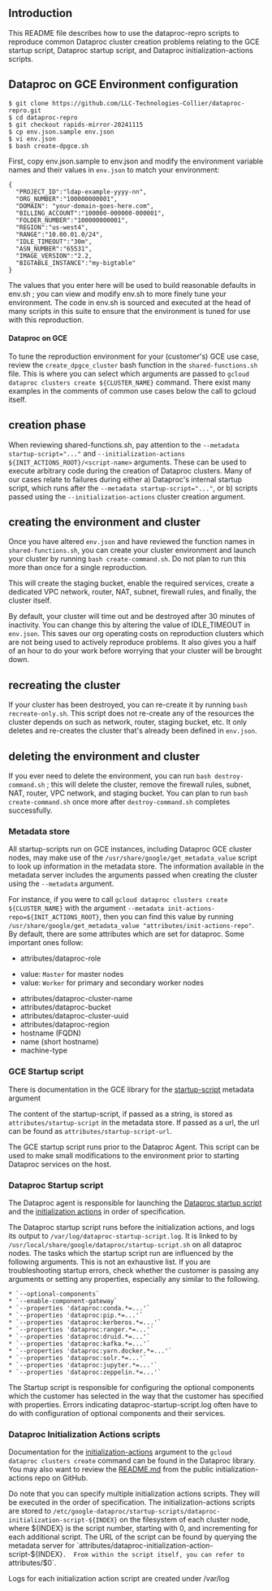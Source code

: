 <!--

Copyright 2024 Google LLC

Licensed under the Apache License, Version 2.0 (the "License");
you may not use this file except in compliance with the License.
You may obtain a copy of the License at

     http://www.apache.org/licenses/LICENSE-2.0

Unless required by applicable law or agreed to in writing, software
distributed under the License is distributed on an "AS-IS" BASIS,
WITHOUT WARRANTIES OR CONDITIONS OF ANY KIND, either express or implied.
See the License for the specific language governing permissions and
limitations under the License.

-->

## Introduction

This README file describes how to use the dataproc-repro scripts to reproduce
common Dataproc cluster creation problems relating to the GCE startup script,
Dataproc startup script, and Dataproc initialization-actions scripts.

## Dataproc on GCE Environment configuration

```
$ git clone https://github.com/LLC-Technologies-Collier/dataproc-repro.git
$ cd dataproc-repro
$ git checkout rapids-mirror-20241115
$ cp env.json.sample env.json
$ vi env.json
$ bash create-dpgce.sh
```

First, copy env.json.sample to env.json and modify the environment variable
names and their values in `env.json` to match your environment:

```
{
  "PROJECT_ID":"ldap-example-yyyy-nn",
  "ORG_NUMBER":"100000000001",
  "DOMAIN": "your-domain-goes-here.com",
  "BILLING_ACCOUNT":"100000-000000-000001",
  "FOLDER_NUMBER":"100000000001",
  "REGION":"us-west4",
  "RANGE":"10.00.01.0/24",
  "IDLE_TIMEOUT":"30m",
  "ASN_NUMBER":"65531",
  "IMAGE_VERSION":"2.2,
  "BIGTABLE_INSTANCE":"my-bigtable"
}
```

The values that you enter here will be used to build reasonable
defaults in env.sh ; you can view and modify env.sh to more finely
tune your environment.  The code in env.sh is sourced and executed at
the head of many scripts in this suite to ensure that the environment
is tuned for use with this reproduction.

#### Dataproc on GCE

To tune the reproduction environment for your (customer's) GCE use case, review
the `create_dpgce_cluster` bash function in the `shared-functions.sh` file.
This is where you can select which arguments are passed to `gcloud dataproc
clusters create ${CLUSTER_NAME}` command.  There exist many examples in the
comments of common use cases below the call to gcloud itself.

## creation phase

When reviewing shared-functions.sh, pay attention to the `--metadata
startup-script="..."` and `--initialization-actions
${INIT_ACTIONS_ROOT}/<script-name>` arguments.  These can be used to execute
arbitrary code during the creation of Dataproc clusters.  Many of our cases
relate to failures during either a) Dataproc's internal startup script, which
runs after the `--metadata startup-script="..."`, or b) scripts passed using the
`--initialization-actions` cluster creation argument.

## creating the environment and cluster

Once you have altered `env.json` and have reviewed the function names in
`shared-functions.sh`, you can create your cluster environment and launch your
cluster by running `bash create-command.sh`.  Do not plan to run this more than
once for a single reproduction.

This will create the staging bucket, enable the required services, create a
dedicated VPC network, router, NAT, subnet, firewall rules, and finally, the
cluster itself.

By default, your cluster will time out and be destroyed after 30 minutes of
inactivity.  You can change this by altering the value of IDLE_TIMEOUT in
`env.json`.  This saves our org operating costs on reproduction clusters which are
not being used to actively reproduce problems.  It also gives you a half of an
hour to do your work before worrying that your cluster will be brought down.

## recreating the cluster

If your cluster has been destroyed, you can re-create it by running `bash
recreate-only.sh`.  This script does not re-create any of the resources the
cluster depends on such as network, router, staging bucket, etc.  It only
deletes and re-creates the cluster that's already been defined in `env.json`.

## deleting the environment and cluster

If you ever need to delete the environment, you can run `bash
destroy-command.sh` ; this will delete the cluster, remove the firewall rules,
subnet, NAT, router, VPC network, and staging bucket.  You can plan to run `bash
create-command.sh` once more after `destroy-command.sh` completes successfully.

### Metadata store

All startup-scripts run on GCE instances, including Dataproc GCE cluster nodes,
may make use of the `/usr/share/google/get_metadata_value` script to look up
information in the metadata store.  The information available in the metadata
server includes the arguments passed when creating the cluster using the
`--metadata` argument.

For instance, if you were to call `gcloud dataproc clusters create
${CLUSTER_NAME}` with the argument `--metadata
init-actions-repo=${INIT_ACTIONS_ROOT}`, then you can find this value by running
`/usr/share/google/get_metadata_value "attributes/init-actions-repo"`.  By
default, there are some attributes which are set for dataproc.  Some important
ones follow:

* attributes/dataproc-role
- value: `Master` for master nodes
- value: `Worker` for primary and secondary worker nodes
* attributes/dataproc-cluster-name
* attributes/dataproc-bucket
* attributes/dataproc-cluster-uuid
* attributes/dataproc-region
* hostname (FQDN)
* name (short hostname)
* machine-type

### GCE Startup script

There is documentation in the GCE library for the
[startup-script](https://cloud.google.com/compute/docs/instances/startup-scripts/linux)
metadata argument

The content of the startup-script, if passed as a string, is stored as
`attributes/startup-script` in the metadata store.  If passed as a url, the url
can be found as `attributes/startup-script-url`.

The GCE startup script runs prior to the Dataproc Agent.  This script can be
used to make small modifications to the environment prior to starting Dataproc
services on the host.

### Dataproc Startup script

The Dataproc agent is responsible for launching the [Dataproc startup
script](https://cs/piper///depot/google3/cloud/hadoop/services/images/startup-script.sh)
and the [initialization
actions](https://github.com/GoogleCloudDataproc/initialization-actions) in order
of specification.

The Dataproc startup script runs before the initialization actions, and logs its
output to `/var/log/dataproc-startup-script.log`.  It is linked to by
`/usr/local/share/google/dataproc/startup-script.sh` on all dataproc nodes.  The
tasks which the startup script run are influenced by the following arguments.
This is not an exhaustive list.  If you are troubleshooting startup errors,
check whether the customer is passing any arguments or setting any properties,
especially any similar to the following.

```
* `--optional-components`
* `--enable-component-gateway`
* `--properties 'dataproc:conda.*=...'`
* `--properties 'dataproc:pip.*=...'`
* `--properties 'dataproc:kerberos.*=...'`
* `--properties 'dataproc:ranger.*=...'`
* `--properties 'dataproc:druid.*=...'`
* `--properties 'dataproc:kafka.*=...'`
* `--properties 'dataproc:yarn.docker.*=...'`
* `--properties 'dataproc:solr.*=...'`
* `--properties 'dataproc:jupyter.*=...'`
* `--properties 'dataproc:zeppelin.*=...'`
```

The Startup script is responsible for configuring the optional components which
the customer has selected in the way that the customer has specified with
properties.  Errors indicating dataproc-startup-script.log often have to do with
configuration of optional components and their services.

### Dataproc Initialization Actions scripts

Documentation for the
[initialization-actions](https://cloud.google.com/dataproc/docs/concepts/configuring-clusters/init-actions)
argument to the `gcloud dataproc clusters create` command can be found in the
Dataproc library.  You may also want to review the
[README.md](https://github.com/GoogleCloudDataproc/initialization-actions/blob/master/README.md)
from the public initialization-actions repo on GitHub.

Do note that you can specify multiple initialization actions scripts.  They will
be executed in the order of specification.  The initialization-actions scripts
are stored to
`/etc/google-dataproc/startup-scripts/dataproc-initialization-script-${INDEX}`
on the filesystem of each cluster node, where ${INDEX} is the script number,
starting with 0, and incrementing for each additional script.  The URL of the
script can be found by querying the metadata server for
`attributes/dataproc-initialization-action-script-${INDEX}`.  From within the
script itself, you can refer to `attributes/$0`.

Logs for each initialization action script are created under /var/log

